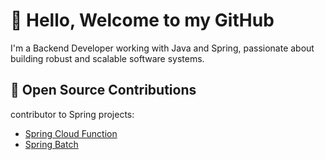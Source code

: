 # 👋 Hello, Welcome to my GitHub

I'm a Backend Developer working with Java and Spring, passionate about building robust and scalable software systems.

## 🌟 Open Source Contributions

contributor to Spring  projects:

- [Spring Cloud Function](https://github.com/spring-cloud/spring-cloud-function)
- [Spring Batch](https://github.com/spring-projects/spring-batch)



